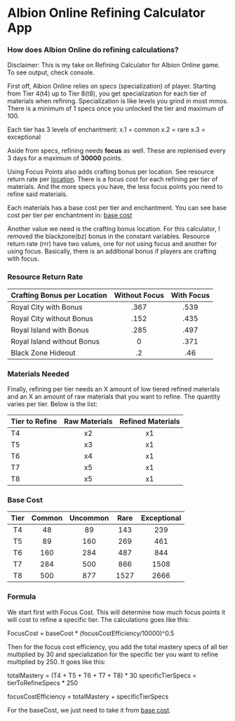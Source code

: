 # Albion Online Refining Calculator App

### How does Albion Online do refining calculations?

Disclaimer: This is my take on Refining Calculator for Albion Online game. To see output, check console.

First off, Albion Online relies on *specs* (specialization) of player.
Starting from Tier 4(t4) up to Tier 8(t8), you get specialization for each tier of materials when refining.
Specialization is like levels you grind in most mmos.
There is a minimum of 1 specs once you unlocked the tier and maximum of 100.

Each tier has 3 levels of enchantment:
x.1 = common
x.2 = rare
x.3 = exceptional

Aside from specs, refining needs **focus** as well. These are replenised every 3 days for a maximum of **30000** points.

Using Focus Points also adds crafting bonus per location. See resource return rate per [location](#resource-return-rate).
There is a focus cost for each refining per tier of materials. And the more specs you have, the less focus points you need to refine said materials.

Each materials has a base cost per tier and enchantment.
You can see base cost per tier per enchantment in: [base cost](#base-cost)

Another value we need is the crafting bonus location. For this calculator, I removed the blackzone(bz) bonus in the constant variables. 
Resource return rate (rrr) have two values, one for not using focus and another for using focus. Basically, there is an additional bonus if players are crafting with focus.

### Resource Return Rate   

  | Crafting Bonus per Location | Without Focus | With Focus | 
  | :-------------------------- | :-----------: | :--------: |    
  | Royal City with Bonus       |      .367     |   .539     |   
  | Royal City without Bonus    |      .152     |   .435     |     
  | Royal Island with Bonus     |      .285     |   .497     |   
  | Royal Island without Bonus  |        0      |   .371     |   
  | Black Zone Hideout          |       .2      |    .46     |   

### Materials Needed

Finally, refining per tier needs an X amount of low tiered refined materials and an X an amount of raw materials that you want to refine. The quantity varies per tier. Below is the list:
  
  | Tier to Refine | Raw Materials | Refined Materials | 
  | :------------- | :-----------: | :---------------: |    
  |       T4       |      x2       |        x1         |   
  |       T5       |      x3       |        x1         |     
  |       T6       |      x4       |        x1         |   
  |       T7       |      x5       |        x1         |   
  |       T8       |      x5       |        x1         |   


### Base Cost

  | Tier | Common | Uncommon | Rare  | Exceptional | 
  | :--: | :----: | :------: | :---: | :---------: |   
  |  T4  |    48  |     89   |   143 |     239     |  
  |  T5  |    89  |    160   |   269 |     461     |    
  |  T6  |   160  |    284   |   487 |     844     |  
  |  T7  |   284  |    500   |   866 |    1508     |  
  |  T8  |   500  |    877   |  1527 |    2666     |  


### Formula

We start first with Focus Cost. This will determine how much focus points it will cost to refine a specific tier. The calculations goes like this: 

FocusCost = baseCost * (focusCostEfficiency/10000)^0.5

Then for the focus cost efficiency, you add the total mastery specs of all tier multiplied by 30 and specialization for the specific tier you want to refine multiplied by 250. It goes like this:

totalMastery = (T4 + T5 + T6 + T7 + T8) * 30
specificTierSpecs = tierToRefineSpecs * 250

focusCostEfficiency = totalMastery + specificTierSpecs

For the baseCost, we just need to take it from [base cost](#base-cost).

